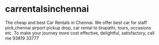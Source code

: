 carrentalsinchennai
===================

The cheap and best Car Rentals in Chennai. We offer best car for staff pick,chennai airport pickup drop, car rental to tirupathi, tours, occasions etc. To make your journey more cost effective, delightful, satisfactory, call me 93819 33777
